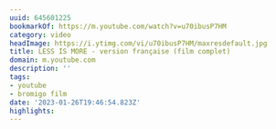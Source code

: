 ```yaml
---
uuid: 645601225
bookmarkOf: https://m.youtube.com/watch?v=u70ibusP7HM
category: video
headImage: https://i.ytimg.com/vi/u70ibusP7HM/maxresdefault.jpg
title: LESS IS MORE - version française (film complet)
domain: m.youtube.com
description: ''
tags:
- youtube
- bromigo film
date: '2023-01-26T19:46:54.823Z'
highlights:
---
```



